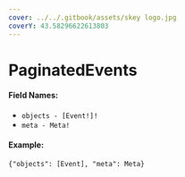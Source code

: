 ```yaml
---
cover: ../../.gitbook/assets/skey logo.jpg
coverY: 43.58296622613803
---
```


# PaginatedEvents

#### Field Names:

* `objects - [Event!]!`
* `meta - Meta!`

#### Example:

`{"objects": [Event], "meta": Meta}`
